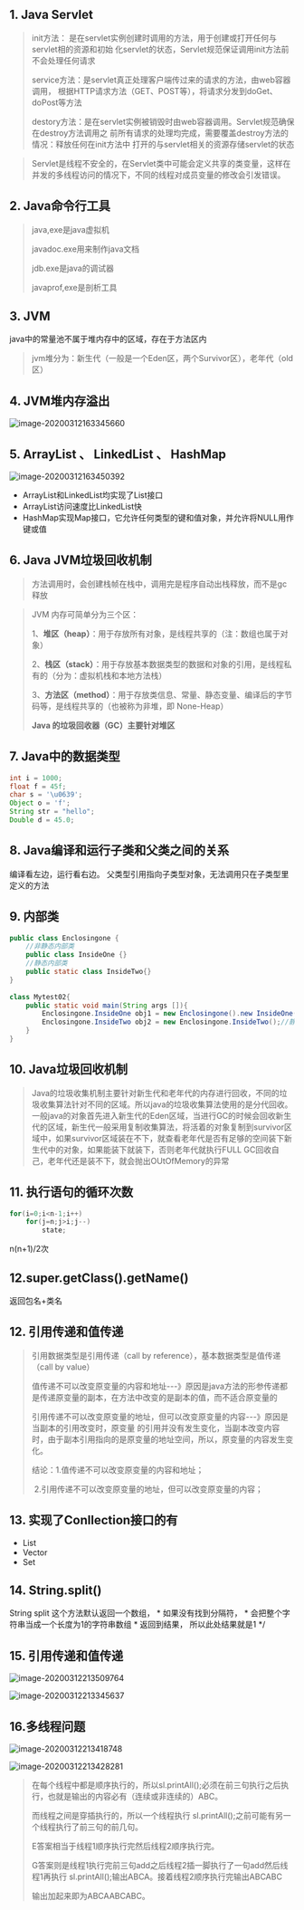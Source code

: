 ## 1. Java Servlet

> init方法： 是在servlet实例创建时调用的方法，用于创建或打开任何与servlet相的资源和初始 化servlet的状态，Servlet规范保证调用init方法前不会处理任何请求 
>
>  service方法：是servlet真正处理客户端传过来的请求的方法，由web容器调用， 根据HTTP请求方法（GET、POST等），将请求分发到doGet、doPost等方法 
>
> destory方法：是在servlet实例被销毁时由web容器调用。Servlet规范确保在destroy方法调用之 前所有请求的处理均完成，需要覆盖destroy方法的情况：释放任何在init方法中 打开的与servlet相关的资源存储servlet的状态

> Servlet是线程不安全的，在Servlet类中可能会定义共享的类变量，这样在并发的多线程访问的情况下，不同的线程对成员变量的修改会引发错误。

## 2. Java命令行工具

> java,exe是java虚拟机
>
> javadoc.exe用来制作java文档
>
> jdb.exe是java的调试器
>
> javaprof,exe是剖析工具

## 3. JVM

java中的常量池不属于堆内存中的区域，存在于方法区内

>  jvm堆分为：新生代（一般是一个Eden区，两个Survivor区），老年代（old区）

## 4. JVM堆内存溢出

![image-20200312163345660](assets/image-20200312163345660.png)

## 5. ArrayList 、 LinkedList 、 HashMap 

![image-20200312163450392](assets/image-20200312163450392.png)

- ArrayList和LinkedList均实现了List接口
- ArrayList访问速度比LinkedList快
- HashMap实现Map接口，它允许任何类型的键和值对象，并允许将NULL用作键或值

## 6. Java JVM垃圾回收机制

> 方法调用时，会创建栈帧在栈中，调用完是程序自动出栈释放，而不是gc释放

> JVM 内存可简单分为三个区：
>
> 1、**堆区（heap）**：用于存放所有对象，是线程共享的（注：数组也属于对象）
>
> 2、**栈区（stack）**：用于存放基本数据类型的数据和对象的引用，是线程私有的（分为：虚拟机栈和本地方法栈）
>
> 3、**方法区（method）**：用于存放类信息、常量、静态变量、编译后的字节码等，是线程共享的（也被称为非堆，即 None-Heap）
>
> **Java 的垃圾回收器（GC）主要针对堆区**

## 7. Java中的数据类型

```java
int i = 1000;
float f = 45f;
char s = '\u0639';
Object o = 'f';
String str = "hello";
Double d = 45.0;
```

## 8. Java编译和运行子类和父类之间的关系

编译看左边，运行看右边。 父类型引用指向子类型对象，无法调用只在子类型里定义的方法



## 9. 内部类

```java
public class Enclosingone {
    //非静态内部类
    public class InsideOne {}
    //静态内部类
    public static class InsideTwo{}
}
 
class Mytest02{
    public static void main(String args []){
        Enclosingone.InsideOne obj1 = new Enclosingone().new InsideOne();//非静态内部类对象
        Enclosingone.InsideTwo obj2 = new Enclosingone.InsideTwo();//静态内部类对象
    }
}
```

## 10. Java垃圾回收机制

> Java的垃圾收集机制主要针对新生代和老年代的内存进行回收，不同的垃圾收集算法针对不同的区域。所以java的垃圾收集算法使用的是分代回收。一般java的对象首先进入新生代的Eden区域，当进行GC的时候会回收新生代的区域，新生代一般采用复制收集算法，将活着的对象复制到survivor区域中，如果survivor区域装在不下，就查看老年代是否有足够的空间装下新生代中的对象，如果能装下就装下，否则老年代就执行FULL GC回收自己，老年代还是装不下，就会抛出OUtOfMemory的异常

## 11. 执行语句的循环次数

```java
for(i=0;i<n-1;i++)
    for(j=n;j>i;j--)
        state;
```

n(n+1)/2次

## 12.super.getClass().getName()

返回包名+类名



## 12. 引用传递和值传递

> 引用数据类型是引用传递（call by reference），基本数据类型是值传递（call by value）
>
> 值传递不可以改变原变量的内容和地址---》原因是java方法的形参传递都是传递原变量的副本，在方法中改变的是副本的值，而不适合原变量的
>
> 引用传递不可以改变原变量的地址，但可以改变原变量的内容---》原因是当副本的引用改变时，原变量 的引用并没有发生变化，当副本改变内容时，由于副本引用指向的是原变量的地址空间，所以，原变量的内容发生变化。
>
> 结论：1.值传递不可以改变原变量的内容和地址；
>
> ​      2.引用传递不可以改变原变量的地址，但可以改变原变量的内容；



## 13. 实现了Conllection接口的有

- List
- Vector
- Set

## 14. String.split()

String split 这个方法默认返回一个数组， * 如果没有找到分隔符， * 会把整个字符串当成一个长度为1的字符串数组 * 返回到结果， 所以此处结果就是1 */

## 15. 引用传递和值传递

![image-20200312213509764](assets/image-20200312213509764.png)

![image-20200312213345637](assets/image-20200312213345637.png)

## 16.多线程问题

![image-20200312213418748](assets/image-20200312213418748.png)

![image-20200312213428281](assets/image-20200312213428281.png)

> 在每个线程中都是顺序执行的，所以sl.printAll();必须在前三句执行之后执行，也就是输出的内容必有（连续或非连续的）ABC。
>
> 而线程之间是穿插执行的，所以一个线程执行 sl.printAll();之前可能有另一个线程执行了前三句的前几句。
>
> E答案相当于线程1顺序执行完然后线程2顺序执行完。
>
> G答案则是线程1执行完前三句add之后线程2插一脚执行了一句add然后线程1再执行 sl.printAll();输出ABCA。接着线程2顺序执行完输出ABCABC
>
> 输出加起来即为ABCAABCABC。